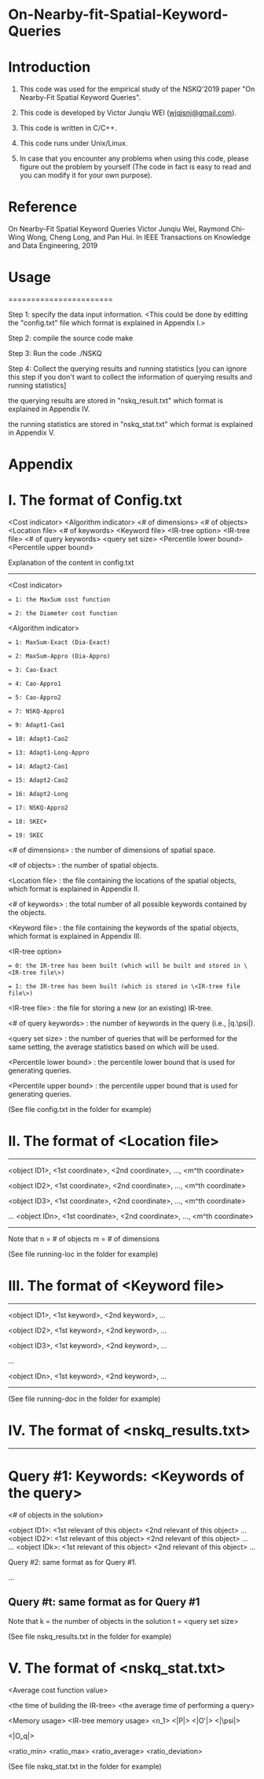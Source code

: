 # On-Nearby-fit-Spatial-Keyword-Queries

# Introduction

1. This code was used for the empirical study of the NSKQ'2019 paper 
	"On Nearby-Fit Spatial Keyword Queries".

2. This code is developed by Victor Junqiu WEI (wjqjsnj@gmail.com).

3. This code is written in C/C++.

4. This code runs under Unix/Linux.

5. In case that you encounter any problems when using this code,
	please figure out the problem by yourself 
	(The code in fact is easy to read and you can modify it for your own purpose).
  
# Reference 

On Nearby-Fit Spatial Keyword Queries
Victor Junqiu Wei, Raymond Chi-Wing Wong, Cheng Long, and Pan Hui.
In IEEE Transactions on Knowledge and Data Engineering, 2019
  
# Usage
=======================

Step 1: specify the data input information.
\<This could be done by editting the "config.txt" file
which format is explained in Appendix I.\>

Step 2: compile the source code
make

Step 3: Run the code
./NSKQ

Step 4: Collect the querying results and running statistics 
\[you can ignore this step if you don't want to collect the information of
querying results and running statistics\]

the querying results are stored in "nskq_result.txt"
which format is explained in Appendix IV.

the running statistics are stored in "nskq_stat.txt"
which format is explained in Appendix V.




# Appendix

I. The format of Config.txt
=======================

\<Cost indicator\>
\<Algorithm indicator\> 
\<# of dimensions\>
\<# of objects\>
\<Location file\>
\<# of keywords\>
\<Keyword file\>
\<IR-tree option\>
\<IR-tree file\>
\<# of query keywords\>
\<query set size\>
\<Percentile lower bound\>
\<Percentile upper bound\>


Explanation of the content in config.txt

-----------------------

\<Cost indicator\>
	
	= 1: the MaxSum cost function
	
	= 2: the Diameter cost function

\<Algorithm indicator\> 

	= 1: MaxSum-Exact (Dia-Exact)
	
	= 2: MaxSum-Appro (Dia-Appro)
	
	= 3: Cao-Exact
	
	= 4: Cao-Appro1
	
	= 5: Cao-Appro2
	
	= 7: NSKQ-Appro1
	
	= 9: Adapt1-Cao1
	
	= 10: Adapt1-Cao2
	
	= 13: Adapt1-Long-Appro
	
	= 14: Adapt2-Cao1
	
	= 15: Adapt2-Cao2
	
	= 16: Adapt2-Long
	
	= 17: NSKQ-Appro2
	
	= 18: SKEC+
	
	= 19: SKEC

\<# of dimensions\>
	: the number of dimensions of spatial space.

\<# of objects\>
	: the number of spatial objects.

\<Location file\>
	: the file containing the locations of the spatial objects,
which format is explained in Appendix II.

\<# of keywords\>
	: the total number of all possible keywords contained by the objects.

\<Keyword file\>
	: the file containing the keywords of the spatial objects,
which format is explained in Appendix III.

\<IR-tree option\>

	= 0: the IR-tree has been built (which will be built and stored in \<IR-tree file\>)
	
	= 1: the IR-tree has been built (which is stored in \<IR-tree file file\>)

\<IR-tree file\>
	: the file for storing a new (or an existing) IR-tree.

\<# of query keywords\>
	: the number of keywords in the query (i.e., |q.\psi|).

\<query set size\>
	: the number of queries that will be performed for the same setting, 
	the average statistics based on which will be used.

\<Percentile lower bound\>
	: the percentile lower bound that is used for generating queries.

\<Percentile upper bound\>
	: the percentile upper bound that is used for generating queries.


(See file config.txt in the folder for example)

II. The format of \<Location file\>
=============================

------------------------

\<object ID1\>, \<1st coordinate\>, \<2nd coordinate\>, ..., \<m^th coordinate\>

\<object ID2\>, \<1st coordinate\>, \<2nd coordinate\>, ..., \<m^th coordinate\>

\<object ID3\>, \<1st coordinate\>, \<2nd coordinate\>, ..., \<m^th coordinate\>

...
\<object IDn\>, \<1st coordinate\>, \<2nd coordinate\>, ..., \<m^th coordinate\>

------------------------

Note that
	n = # of objects
	m = # of dimensions

(See file running-loc in the folder for example)

III. The format of \<Keyword file\>
=============================

------------------------

\<object ID1\>, \<1st keyword\>, \<2nd keyword\>, ...

\<object ID2\>, \<1st keyword\>, \<2nd keyword\>, ...

\<object ID3\>, \<1st keyword\>, \<2nd keyword\>, ...

...

\<object IDn\>, \<1st keyword\>, \<2nd keyword\>, ...

------------------------

(See file running-doc in the folder for example)

IV. The format of \<nskq_results.txt\>
=============================

------------------------
Query #1:
Keywords: \<Keywords of the query\>
======================
\<# of objects in the solution\>

\<object ID1\>: \<1st relevant of this object\> \<2nd relevant of this object\> ...
\<object ID2\>: \<1st relevant of this object\> \<2nd relevant of this object\> ...
...
\<object IDk\>: \<1st relevant of this object\> \<2nd relevant of this object\> ...


Query #2:
same format as for Query #1.

...

Query #t:
same format as for Query #1
------------------------

Note that 
	k = the number of objects in the solution
	t = \<query set size\>

(See file nskq_results.txt in the folder for example)

V. The format of \<nskq_stat.txt\>
=============================
\<Average cost function value\>

\<the time of building the IR-tree\>
\<the average time of performing a query\>

\<Memory usage\>
\<IR-tree memory usage\>
\<n_1\>
\<|P|\>
\<|O'|\>
\<|\psi|\>

\<|O_q|\>

\<ratio_min\>
\<ratio_max\>
\<ratio_average\>
\<ratio_deviation\>


(See file nskq_stat.txt in the folder for example)
